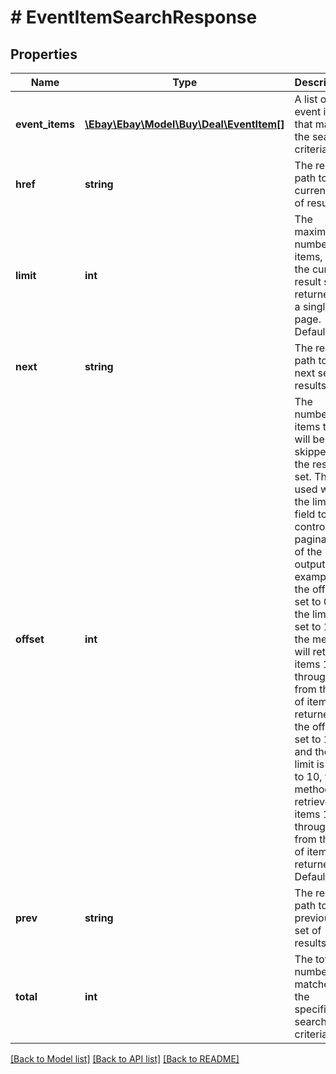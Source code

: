 # # EventItemSearchResponse

## Properties

Name | Type | Description | Notes
------------ | ------------- | ------------- | -------------
**event_items** | [**\Ebay\Ebay\Model\Buy\Deal\EventItem[]**](EventItem.md) | A list of event items that match the search criteria. | [optional]
**href** | **string** | The relative path to the current set of results. | [optional]
**limit** | **int** | The maximum number of items, from the current result set, returned on a single page. Default: 20 | [optional]
**next** | **string** | The relative path to the next set of results. | [optional]
**offset** | **int** | The number of items that will be skipped in the result set. This is used with the limit field to control the pagination of the output. For example, if the offset is set to 0 and the limit is set to 10, the method will retrieve items 1 through 10 from the list of items returned. If the offset is set to 10 and the limit is set to 10, the method will retrieve items 11 through 20 from the list of items returned. Default: 0 | [optional]
**prev** | **string** | The relative path to the previous set of results. | [optional]
**total** | **int** | The total number of matches for the specified search criteria. | [optional]

[[Back to Model list]](../../README.md#models) [[Back to API list]](../../README.md#endpoints) [[Back to README]](../../README.md)
